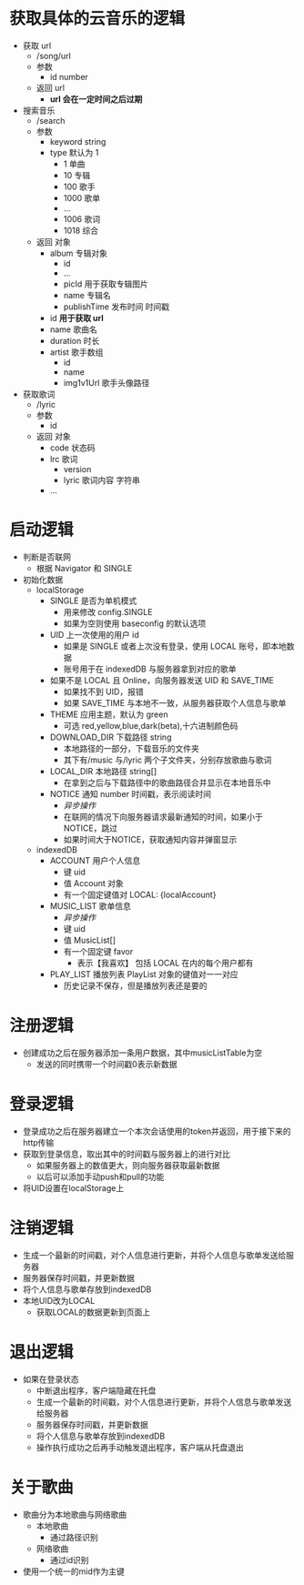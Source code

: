 # 获取具体的云音乐的逻辑

- 获取 url
  - /song/url
  - 参数
    - id number
  - 返回 url
    - **url 会在一定时间之后过期**
- 搜索音乐
  - /search
  - 参数
    - keyword string
    - type 默认为 1
      - 1 单曲
      - 10 专辑
      - 100 歌手
      - 1000 歌单
      - ...
      - 1006 歌词
      - 1018 综合
  - 返回 对象
    - album 专辑对象
      - id
      - ...
      - picId 用于获取专辑图片
      - name 专辑名
      - publishTime 发布时间 时间戳
    - id **用于获取 url**
    - name 歌曲名
    - duration 时长
    - artist 歌手数组
      - id
      - name
      - img1v1Url 歌手头像路径
- 获取歌词
  - /lyric
  - 参数
    - id
  - 返回 对象
    - code 状态码
    - lrc 歌词
      - version
      - lyric 歌词内容 字符串
    - ...

# 启动逻辑

- 判断是否联网
  - 根据 Navigator 和 SINGLE
- 初始化数据
  - localStorage
    - SINGLE 是否为单机模式
      - 用来修改 config.SINGLE
      - 如果为空则使用 baseconfig 的默认选项
    - UID 上一次使用的用户 id
      - 如果是 SINGLE 或者上次没有登录，使用 LOCAL 账号，即本地数据
      - 账号用于在 indexedDB 与服务器拿到对应的歌单
    - 如果不是 LOCAL 且 Online，向服务器发送 UID 和 SAVE_TIME
      - 如果找不到 UID，报错
      - 如果 SAVE_TIME 与本地不一致，从服务器获取个人信息与歌单
    - THEME 应用主题，默认为 green
      - 可选 red,yellow,blue,dark(beta),十六进制颜色码
    - DOWNLOAD_DIR 下载路径 string
      - 本地路径的一部分，下载音乐的文件夹
      - 其下有/music 与/lyric 两个子文件夹，分别存放歌曲与歌词
    - LOCAL_DIR 本地路径 string[]
      - 在拿到之后与下载路径中的歌曲路径合并显示在本地音乐中
    - NOTICE 通知 number 时间戳，表示阅读时间
      - _异步操作_
      - 在联网的情况下向服务器请求最新通知的时间，如果小于NOTICE，跳过
      - 如果时间大于NOTICE，获取通知内容并弹窗显示
  - indexedDB
    - ACCOUNT 用户个人信息
      - 键 uid
      - 值 Account 对象
      - 有一个固定键值对 LOCAL: {localAccount}
    - MUSIC_LIST 歌单信息
      - _异步操作_
      - 键 uid
      - 值 MusicList[]
      - 有一个固定键 favor
        - 表示【我喜欢】 包括 LOCAL 在内的每个用户都有
    - PLAY_LIST 播放列表 PlayList 对象的键值对一一对应
      - 历史记录不保存，但是播放列表还是要的

# 注册逻辑
- 创建成功之后在服务器添加一条用户数据，其中musicListTable为空
  - 发送的同时携带一个时间戳0表示新数据

# 登录逻辑
- 登录成功之后在服务器建立一个本次会话使用的token并返回，用于接下来的http传输
- 获取到登录信息，取出其中的时间戳与服务器上的进行对比
  - 如果服务器上的数值更大，则向服务器获取最新数据
  - 以后可以添加手动push和pull的功能
- 将UID设置在localStorage上

# 注销逻辑
- 生成一个最新的时间戳，对个人信息进行更新，并将个人信息与歌单发送给服务器
- 服务器保存时间戳，并更新数据
- 将个人信息与歌单存放到indexedDB
- 本地UID改为LOCAL
  - 获取LOCAL的数据更新到页面上

# 退出逻辑
- 如果在登录状态
  - 中断退出程序，客户端隐藏在托盘
  - 生成一个最新的时间戳，对个人信息进行更新，并将个人信息与歌单发送给服务器
  - 服务器保存时间戳，并更新数据
  - 将个人信息与歌单存放到indexedDB
  - 操作执行成功之后再手动触发退出程序，客户端从托盘退出


# 关于歌曲
- 歌曲分为本地歌曲与网络歌曲
  - 本地歌曲
    - 通过路径识别
  - 网络歌曲
    - 通过id识别
- 使用一个统一的mid作为主键